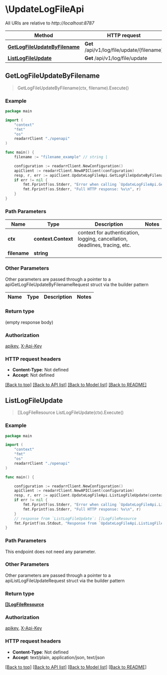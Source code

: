 # \UpdateLogFileApi

All URIs are relative to *http://localhost:8787*

Method | HTTP request | Description
------------- | ------------- | -------------
[**GetLogFileUpdateByFilename**](UpdateLogFileApi.md#GetLogFileUpdateByFilename) | **Get** /api/v1/log/file/update/{filename} | 
[**ListLogFileUpdate**](UpdateLogFileApi.md#ListLogFileUpdate) | **Get** /api/v1/log/file/update | 



## GetLogFileUpdateByFilename

> GetLogFileUpdateByFilename(ctx, filename).Execute()



### Example

```go
package main

import (
    "context"
    "fmt"
    "os"
    readarrClient "./openapi"
)

func main() {
    filename := "filename_example" // string | 

    configuration := readarrClient.NewConfiguration()
    apiClient := readarrClient.NewAPIClient(configuration)
    resp, r, err := apiClient.UpdateLogFileApi.GetLogFileUpdateByFilename(context.Background(), filename).Execute()
    if err != nil {
        fmt.Fprintf(os.Stderr, "Error when calling `UpdateLogFileApi.GetLogFileUpdateByFilename``: %v\n", err)
        fmt.Fprintf(os.Stderr, "Full HTTP response: %v\n", r)
    }
}
```

### Path Parameters


Name | Type | Description  | Notes
------------- | ------------- | ------------- | -------------
**ctx** | **context.Context** | context for authentication, logging, cancellation, deadlines, tracing, etc.
**filename** | **string** |  | 

### Other Parameters

Other parameters are passed through a pointer to a apiGetLogFileUpdateByFilenameRequest struct via the builder pattern


Name | Type | Description  | Notes
------------- | ------------- | ------------- | -------------


### Return type

 (empty response body)

### Authorization

[apikey](../README.md#apikey), [X-Api-Key](../README.md#X-Api-Key)

### HTTP request headers

- **Content-Type**: Not defined
- **Accept**: Not defined

[[Back to top]](#) [[Back to API list]](../README.md#documentation-for-api-endpoints)
[[Back to Model list]](../README.md#documentation-for-models)
[[Back to README]](../README.md)


## ListLogFileUpdate

> []LogFileResource ListLogFileUpdate(ctx).Execute()



### Example

```go
package main

import (
    "context"
    "fmt"
    "os"
    readarrClient "./openapi"
)

func main() {

    configuration := readarrClient.NewConfiguration()
    apiClient := readarrClient.NewAPIClient(configuration)
    resp, r, err := apiClient.UpdateLogFileApi.ListLogFileUpdate(context.Background()).Execute()
    if err != nil {
        fmt.Fprintf(os.Stderr, "Error when calling `UpdateLogFileApi.ListLogFileUpdate``: %v\n", err)
        fmt.Fprintf(os.Stderr, "Full HTTP response: %v\n", r)
    }
    // response from `ListLogFileUpdate`: []LogFileResource
    fmt.Fprintf(os.Stdout, "Response from `UpdateLogFileApi.ListLogFileUpdate`: %v\n", resp)
}
```

### Path Parameters

This endpoint does not need any parameter.

### Other Parameters

Other parameters are passed through a pointer to a apiListLogFileUpdateRequest struct via the builder pattern


### Return type

[**[]LogFileResource**](LogFileResource.md)

### Authorization

[apikey](../README.md#apikey), [X-Api-Key](../README.md#X-Api-Key)

### HTTP request headers

- **Content-Type**: Not defined
- **Accept**: text/plain, application/json, text/json

[[Back to top]](#) [[Back to API list]](../README.md#documentation-for-api-endpoints)
[[Back to Model list]](../README.md#documentation-for-models)
[[Back to README]](../README.md)

